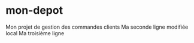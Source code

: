 # mon-depot
Mon projet de gestion des commandes clients
Ma seconde ligne modifiée local
Ma troisième ligne

